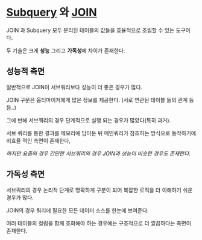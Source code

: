 # [Subquery](./Subquery) 와 [JOIN](./Join.md)
JOIN 과 Subquery 모두 분리된 테이블의 값들을 효율적으로 조립할 수 있는 도구이다.

두 기술은 크게 **성능** 그리고 **가독성**에 차이가 존재한다.

## 성능적 측면
일반적으로 JOIN이 서브쿼리보다 성능이 더 좋은 경우가 많다.

JOIN 구문은 옵티마이저에게 많은 정보를 제공한다. (서로 연관된 테이블 들의 관계 등등..)

그에 반해 서브쿼리의 경우 단계적으로 실행 되는 경우가 많았다(특히 과거).

서브 쿼리를 통한 결과를 메모리에 담아둔 뒤 메인쿼리가 참조하는 방식으로 동작하기에 비효율 적인 측면이 존재한다,

_하지만 요즘의 경우 간단한 서브쿼리의 경우 JOIN과 성능이 비슷한 경우도 존재한다._

## 가독성 측면
서브쿼리의 경우 논리적 단계로 명확하게 구분이 되어 복잡한 로직을 더 이해하기 쉬운 경우가 많다.

JOIN의 경우 쿼리에 필요한 모든 데이터 소스를 한눈에 보여준다.

여러 테이블의 컬럼을 함께 조회해야 하는 경우에는 구조적으로 더 깔끔하다는 측면이 존재한다.